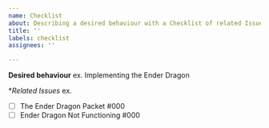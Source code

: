 ```yaml
---
name: Checklist
about: Describing a desired behaviour with a Checklist of related Issues
title: ''
labels: checklist
assignees: ''

---
```


**Desired behaviour**
ex. Implementing the Ender Dragon

**Related Issues*
ex.
- [ ] The Ender Dragon Packet #000
- [ ] Ender Dragon Not Functioning #000
